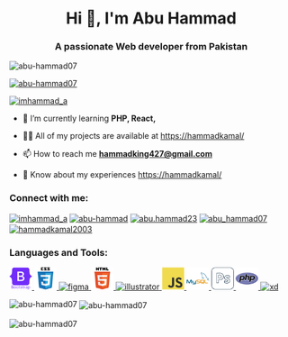 <h1 align="center">Hi 👋, I'm Abu Hammad</h1>
<h3 align="center">A passionate Web developer from Pakistan</h3>

<p align="left"> <img src="https://komarev.com/ghpvc/?username=abu-hammad07&label=Profile%20views&color=0e75b6&style=flat" alt="abu-hammad07" /> </p>

<p align="left"> <a href="https://github.com/ryo-ma/github-profile-trophy"><img src="https://github-profile-trophy.vercel.app/?username=abu-hammad07" alt="abu-hammad07" /></a> </p>

<p align="left"> <a href="https://twitter.com/imhammad_a" target="blank"><img src="https://img.shields.io/twitter/follow/imhammad_a?logo=twitter&style=for-the-badge" alt="imhammad_a" /></a> </p>

- 🌱 I’m currently learning **PHP, React,**

- 👨‍💻 All of my projects are available at [https://hammadkamal/](https://hammadkaml.com)

- 📫 How to reach me **hammadking427@gmail.com**

- 📄 Know about my experiences [https://hammadkamal/](https://hammadkamal/)

<h3 align="left">Connect with me:</h3>
<p align="left">
<a href="https://twitter.com/imhammad_a" target="blank"><img align="center" src="https://raw.githubusercontent.com/rahuldkjain/github-profile-readme-generator/master/src/images/icons/Social/twitter.svg" alt="imhammad_a" height="30" width="40" /></a>
<a href="https://linkedin.com/in/abu-hammad" target="blank"><img align="center" src="https://raw.githubusercontent.com/rahuldkjain/github-profile-readme-generator/master/src/images/icons/Social/linked-in-alt.svg" alt="abu-hammad" height="30" width="40" /></a>
<a href="https://fb.com/abu.hammad23" target="blank"><img align="center" src="https://raw.githubusercontent.com/rahuldkjain/github-profile-readme-generator/master/src/images/icons/Social/facebook.svg" alt="abu.hammad23" height="30" width="40" /></a>
<a href="https://instagram.com/abu_hammad07" target="blank"><img align="center" src="https://raw.githubusercontent.com/rahuldkjain/github-profile-readme-generator/master/src/images/icons/Social/instagram.svg" alt="abu_hammad07" height="30" width="40" /></a>
<a href="https://www.hackerrank.com/hammadkamal2003" target="blank"><img align="center" src="https://raw.githubusercontent.com/rahuldkjain/github-profile-readme-generator/master/src/images/icons/Social/hackerrank.svg" alt="hammadkamal2003" height="30" width="40" /></a>
</p>

<h3 align="left">Languages and Tools:</h3>
<p align="left"> <a href="https://getbootstrap.com" target="_blank" rel="noreferrer"> <img src="https://raw.githubusercontent.com/devicons/devicon/master/icons/bootstrap/bootstrap-plain-wordmark.svg" alt="bootstrap" width="40" height="40"/> </a> <a href="https://www.w3schools.com/css/" target="_blank" rel="noreferrer"> <img src="https://raw.githubusercontent.com/devicons/devicon/master/icons/css3/css3-original-wordmark.svg" alt="css3" width="40" height="40"/> </a> <a href="https://www.figma.com/" target="_blank" rel="noreferrer"> <img src="https://www.vectorlogo.zone/logos/figma/figma-icon.svg" alt="figma" width="40" height="40"/> </a> <a href="https://www.w3.org/html/" target="_blank" rel="noreferrer"> <img src="https://raw.githubusercontent.com/devicons/devicon/master/icons/html5/html5-original-wordmark.svg" alt="html5" width="40" height="40"/> </a> <a href="https://www.adobe.com/in/products/illustrator.html" target="_blank" rel="noreferrer"> <img src="https://www.vectorlogo.zone/logos/adobe_illustrator/adobe_illustrator-icon.svg" alt="illustrator" width="40" height="40"/> </a> <a href="https://developer.mozilla.org/en-US/docs/Web/JavaScript" target="_blank" rel="noreferrer"> <img src="https://raw.githubusercontent.com/devicons/devicon/master/icons/javascript/javascript-original.svg" alt="javascript" width="40" height="40"/> </a> <a href="https://www.mysql.com/" target="_blank" rel="noreferrer"> <img src="https://raw.githubusercontent.com/devicons/devicon/master/icons/mysql/mysql-original-wordmark.svg" alt="mysql" width="40" height="40"/> </a> <a href="https://www.photoshop.com/en" target="_blank" rel="noreferrer"> <img src="https://raw.githubusercontent.com/devicons/devicon/master/icons/photoshop/photoshop-line.svg" alt="photoshop" width="40" height="40"/> </a> <a href="https://www.php.net" target="_blank" rel="noreferrer"> <img src="https://raw.githubusercontent.com/devicons/devicon/master/icons/php/php-original.svg" alt="php" width="40" height="40"/> </a> <a href="https://www.adobe.com/products/xd.html" target="_blank" rel="noreferrer"> <img src="https://cdn.worldvectorlogo.com/logos/adobe-xd.svg" alt="xd" width="40" height="40"/> </a> </p>

<p><img align="left" src="https://github-readme-stats.vercel.app/api/top-langs?username=abu-hammad07&show_icons=true&locale=en&layout=compact" alt="abu-hammad07" /></p>

<p>&nbsp;<img align="center" src="https://github-readme-stats.vercel.app/api?username=abu-hammad07&show_icons=true&locale=en" alt="abu-hammad07" /></p>

<p><img align="center" src="https://github-readme-streak-stats.herokuapp.com/?user=abu-hammad07&" alt="abu-hammad07" /></p>
